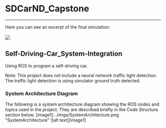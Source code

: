 # SDCarND_Capstone
____________________________________________
Here you can see an excerpt of the final simulation:<br><br>
![](imgs/anim7.gif)

## Self-Driving-Car_System-Integration
Using ROS to program a self-driving car.

Note: This project does not include a neural network traffic light detection. The traffic light detection is using simulator ground truth detected.


### System Architecture Diagram
The following is a system architecture diagram showing the ROS nodes and topics used in the project. They are described briefly in the Code Structure section below.
[image1]: ./imgs/SystemArchitecture.png "SystemArchitecture"
![alt text][image1]

